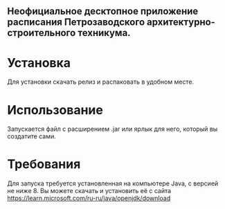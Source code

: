 ## Неофициальное десктопное приложение расписания Петрозаводского архитектурно-строительного техникума.
# Установка
Для установки скачать релиз и распаковать в удобном месте.
# Использование
Запускается файл с расширением .jar или ярлык для него, который вы создатите сами.
# Требования
Для запуска требуется установленная на компьютере Java, с версией не ниже 8.
Вы можете скачать и установить её с сайта https://learn.microsoft.com/ru-ru/java/openjdk/download
